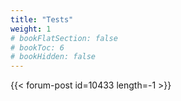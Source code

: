 ```yaml
---
title: "Tests"
weight: 1
# bookFlatSection: false
# bookToc: 6
# bookHidden: false
---
```


{{< forum-post id=10433 length=-1 >}}
